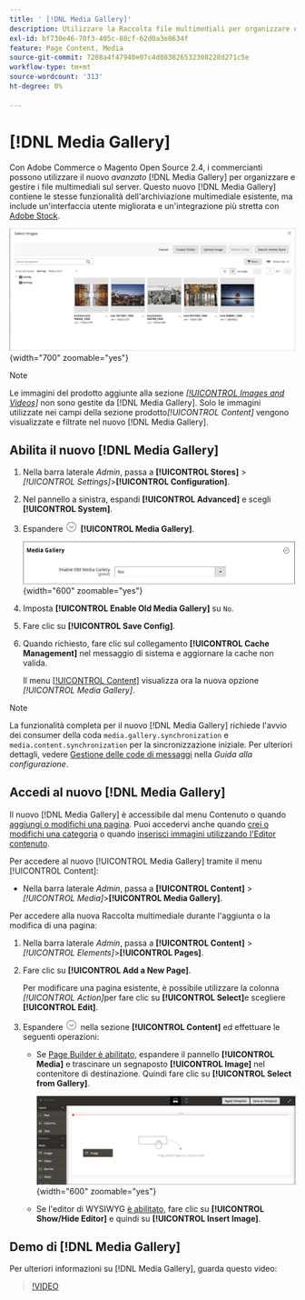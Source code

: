 ```yaml
---
title: ' [!DNL Media Gallery]'
description: Utilizzare la Raccolta file multimediali per organizzare e gestire i file multimediali sul server.
exl-id: bf730e46-70f3-405c-88cf-62d0a3e8634f
feature: Page Content, Media
source-git-commit: 7288a4f47940e07c4d083826532308228d271c5e
workflow-type: tm+mt
source-wordcount: '313'
ht-degree: 0%

---
```


# [!DNL Media Gallery]

Con Adobe Commerce o Magento Open Source 2.4, i commercianti possono utilizzare il nuovo _avanzato_ [!DNL Media Gallery] per organizzare e gestire i file multimediali sul server. Questo nuovo [!DNL Media Gallery] contiene le stesse funzionalità dell&#39;archiviazione multimediale esistente, ma include un&#39;interfaccia utente migliorata e un&#39;integrazione più stretta con [Adobe Stock][adobe-stock].

![Immagini visualizzate nella griglia di Media Gallery](./assets/media-gallery-grid.png){width="700" zoomable="yes"}

>[!NOTE]
>
>Le immagini del prodotto aggiunte alla sezione [_[!UICONTROL Images and Videos]_](../catalog/product-image.md#upload-an-image) non sono gestite da [!DNL Media Gallery]. Solo le immagini utilizzate nei campi della sezione prodotto&#x200B;_[!UICONTROL Content]_ vengono visualizzate e filtrate nel nuovo [!DNL Media Gallery].

## Abilita il nuovo [!DNL Media Gallery]

1. Nella barra laterale _Admin_, passa a **[!UICONTROL Stores]** > _[!UICONTROL Settings]_>**[!UICONTROL Configuration]**.

1. Nel pannello a sinistra, espandi **[!UICONTROL Advanced]** e scegli **[!UICONTROL System]**.

1. Espandere ![Selettore di espansione](../assets/icon-display-expand.png) **[!UICONTROL Media Gallery]**.

   ![Configurazione avanzata - [!DNL Media Gallery]](./assets/system-media-gallery.png){width="600" zoomable="yes"}

1. Imposta **[!UICONTROL Enable Old Media Gallery]** su `No`.

1. Fare clic su **[!UICONTROL Save Config]**.

1. Quando richiesto, fare clic sul collegamento **[!UICONTROL Cache Management]** nel messaggio di sistema e aggiornare la cache non valida.

   Il menu [[!UICONTROL Content]](/help/content-design/content-menu.md) visualizza ora la nuova opzione _[!UICONTROL Media Gallery]_.

>[!NOTE]
>
>La funzionalità completa per il nuovo [!DNL Media Gallery] richiede l&#39;avvio dei consumer della coda `media.gallery.synchronization` e `media.content.synchronization` per la sincronizzazione iniziale. Per ulteriori dettagli, vedere [Gestione delle code di messaggi](https://experienceleague.adobe.com/docs/commerce-operations/configuration-guide/message-queues/manage-message-queues.html?lang=it) nella _Guida alla configurazione_.

## Accedi al nuovo [!DNL Media Gallery]

Il nuovo [!DNL Media Gallery] è accessibile dal menu Contenuto o quando [aggiungi o modifichi una pagina](/help/content-design/page-add.md). Puoi accedervi anche quando [crei o modifichi una categoria](/help/catalog/category-create.md) o quando [inserisci immagini utilizzando l&#39;Editor contenuto](/help/content-design/editor-insert-image.md).

Per accedere al nuovo [!UICONTROL Media Gallery] tramite il menu [!UICONTROL Content]:

- Nella barra laterale _Admin_, passa a **[!UICONTROL Content]** > _[!UICONTROL Media]_>**[!UICONTROL Media Gallery]**.

Per accedere alla nuova Raccolta multimediale durante l&#39;aggiunta o la modifica di una pagina:

1. Nella barra laterale _Admin_, passa a **[!UICONTROL Content]** > _[!UICONTROL Elements]_>**[!UICONTROL Pages]**.

1. Fare clic su **[!UICONTROL Add a New Page]**.

   Per modificare una pagina esistente, è possibile utilizzare la colonna _[!UICONTROL Action]_&#x200B;per fare clic su **[!UICONTROL Select]**&#x200B;e scegliere **[!UICONTROL Edit]**.

1. Espandere ![Il selettore di espansione](../assets/icon-display-expand.png) nella sezione **[!UICONTROL Content]** ed effettuare le seguenti operazioni:

   - Se [Page Builder è abilitato](../page-builder/setup.md), espandere il pannello **[!UICONTROL Media]** e trascinare un segnaposto **[!UICONTROL Image]** nel contenitore di destinazione. Quindi fare clic su **[!UICONTROL Select from Gallery]**.

     ![Trascina immagine nell&#39;area di visualizzazione](./assets/pb-media-image-drag.png){width="600" zoomable="yes"}

   - Se l&#39;editor di WYSIWYG [è abilitato](/help/content-design/editor.md), fare clic su **[!UICONTROL Show/Hide Editor]** e quindi su **[!UICONTROL Insert Image]**.

## Demo di [!DNL Media Gallery]

Per ulteriori informazioni su [!DNL Media Gallery], guarda questo video:

>[!VIDEO](https://video.tv.adobe.com/v/343785?quality=12&learn=on)

[adobe-stock]: https://stock.adobe.com

